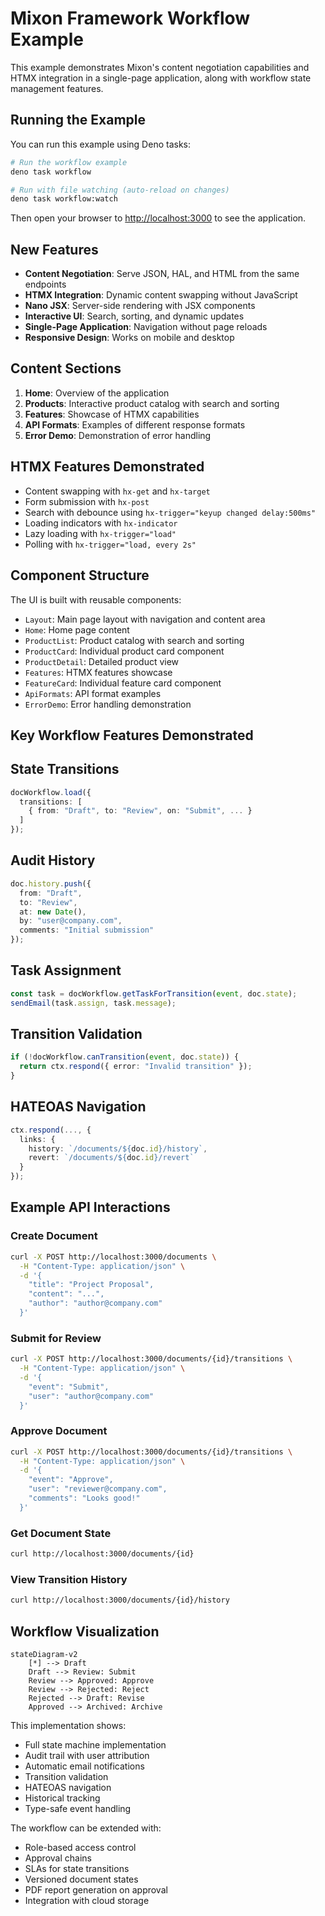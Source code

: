 # Mixon Framework Workflow Example

This example demonstrates Mixon's content negotiation capabilities and HTMX integration in a single-page application, along with workflow state management features.

## Running the Example

You can run this example using Deno tasks:

```bash
# Run the workflow example
deno task workflow

# Run with file watching (auto-reload on changes)
deno task workflow:watch
```

Then open your browser to [http://localhost:3000](http://localhost:3000) to see the application.

## New Features

- **Content Negotiation**: Serve JSON, HAL, and HTML from the same endpoints
- **HTMX Integration**: Dynamic content swapping without JavaScript
- **Nano JSX**: Server-side rendering with JSX components
- **Interactive UI**: Search, sorting, and dynamic updates
- **Single-Page Application**: Navigation without page reloads
- **Responsive Design**: Works on mobile and desktop

## Content Sections

1. **Home**: Overview of the application
2. **Products**: Interactive product catalog with search and sorting
3. **Features**: Showcase of HTMX capabilities
4. **API Formats**: Examples of different response formats
5. **Error Demo**: Demonstration of error handling

## HTMX Features Demonstrated

- Content swapping with `hx-get` and `hx-target`
- Form submission with `hx-post`
- Search with debounce using `hx-trigger="keyup changed delay:500ms"`
- Loading indicators with `hx-indicator`
- Lazy loading with `hx-trigger="load"`
- Polling with `hx-trigger="load, every 2s"`

## Component Structure

The UI is built with reusable components:

- `Layout`: Main page layout with navigation and content area
- `Home`: Home page content
- `ProductList`: Product catalog with search and sorting
- `ProductCard`: Individual product card component
- `ProductDetail`: Detailed product view
- `Features`: HTMX features showcase
- `FeatureCard`: Individual feature card component
- `ApiFormats`: API format examples
- `ErrorDemo`: Error handling demonstration

## Key Workflow Features Demonstrated

## **State Transitions**

```typescript
docWorkflow.load({
  transitions: [
    { from: "Draft", to: "Review", on: "Submit", ... }
  ]
});
```

## **Audit History**

```typescript
doc.history.push({
  from: "Draft",
  to: "Review",
  at: new Date(),
  by: "user@company.com",
  comments: "Initial submission"
});
```

## **Task Assignment**

```typescript
const task = docWorkflow.getTaskForTransition(event, doc.state);
sendEmail(task.assign, task.message);
```

## **Transition Validation**

```typescript
if (!docWorkflow.canTransition(event, doc.state)) {
  return ctx.respond({ error: "Invalid transition" });
}
```

## **HATEOAS Navigation**

```typescript
ctx.respond(..., {
  links: {
    history: `/documents/${doc.id}/history`,
    revert: `/documents/${doc.id}/revert`
  }
});
```

## Example API Interactions

### **Create Document**

```bash
curl -X POST http://localhost:3000/documents \
  -H "Content-Type: application/json" \
  -d '{
    "title": "Project Proposal",
    "content": "...",
    "author": "author@company.com"
  }'
```

### **Submit for Review**

```bash
curl -X POST http://localhost:3000/documents/{id}/transitions \
  -H "Content-Type: application/json" \
  -d '{
    "event": "Submit",
    "user": "author@company.com"
  }'
```

### **Approve Document**

```bash
curl -X POST http://localhost:3000/documents/{id}/transitions \
  -H "Content-Type: application/json" \
  -d '{
    "event": "Approve",
    "user": "reviewer@company.com",
    "comments": "Looks good!"
  }'
```

### **Get Document State**

```bash
curl http://localhost:3000/documents/{id}
```

### **View Transition History**

```bash
curl http://localhost:3000/documents/{id}/history
```

## Workflow Visualization

```mermaid
stateDiagram-v2
    [*] --> Draft
    Draft --> Review: Submit
    Review --> Approved: Approve
    Review --> Rejected: Reject
    Rejected --> Draft: Revise
    Approved --> Archived: Archive
```

This implementation shows:

- Full state machine implementation
- Audit trail with user attribution
- Automatic email notifications
- Transition validation
- HATEOAS navigation
- Historical tracking
- Type-safe event handling

The workflow can be extended with:

- Role-based access control
- Approval chains
- SLAs for state transitions
- Versioned document states
- PDF report generation on approval
- Integration with cloud storage
